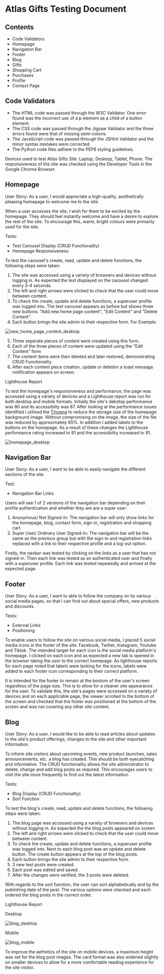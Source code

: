 # Atlas Gifts Testing Document

## Contents
* Code Validators
* Homepage
* Navigation Bar
* Footer
* Blog
* Gifts
* Shopping Cart
* Purchases
* Profile
* Contact Page

## Code Validators
* The HTML code was passed through the W3C Validator. One error found was the incorrect use of a p element as a child of a button element.
* The CSS code was passed through the Jigsaw Validator and the three errors found were that of missing semi-colons.
* The JavaScript code was passed through the JSHint Validator and the minor syntax mistakes were corrected.
* The Python code files adhere to the PEP8 styling guidelines.

Devices used to test Atlas Gifts Site: Laptop, Desktop, Tablet, Phone. The responsiveness of the site was checked using the Developer Tools in the Google Chrome Browser.

## Homepage
User Story: As a user, I would appreciate a high-quality, aesthetically pleasing homepage to welcome me to the site.

When a user accesses the site, I wish for them to be excited by the homepage. They should feel instantly welcome and have a desire to explore the rest of the site. To encourage this, warm, bright colours were primarily used for the site. 

Tests:
 * Test Carousel Display (CRUD Functionality)
 * Homepage Responsiveness

To test the carousel's create, read, update and delete functions, the following steps were taken:
1. The site was accessed using a variety of browsers and devices without logging in. As expected the text displayed on the carousel changed every 3-4 seconds.
2. The left and right arrows were clicked to check that the user could move between content.
3. To check the create, update and delete functions, a superuser profile was logged into. The text carousel appears as before but shows three new buttons: "Add new home page content", "Edit Content" and "Delete Content". 
4. Each button brings the site admin to their respective form. For Example:

![new_home_page_content_desktop](https://user-images.githubusercontent.com/72452781/165380472-1b77e153-0935-4664-b1ad-7da9a2467451.png)

5. Three seperate pieces of content were created using this form.
6. Each of the three pieces of content were updated using the "Edit Content" form
7. The content items were then deleted and later restored, demonstrating CRUD Functionality.
8. After each content piece creation, update or deletion a toast message notification appears on screen.

Lighthouse Report

To test the homepage's responsiveness and performance, the page was accessed using a variety of devices and a Lighthouse report was run for both desktop and mobile formats. Initially the site's dekstop performance was 80 and its accessiblity was 87. After looking at the performance issues identified I utilised the [Tinypng](https://tinypng.com/) to reduce the storage size of the homepage background image. Without compromising on the image, the size of the file was reduced by approximately 65%. In addition I added labels to the buttons on the homepage. As a result of these changes the Lighthouse performance rating increased to 91 and the accessibility increased to 91.

![homepage_desktop](https://user-images.githubusercontent.com/72452781/165378805-8ea99e7a-62c1-4416-91d6-b1f9b55696fc.png)

## Navigation Bar
User Story: As a user, I want to be able to easily navigate the different sections of the site.

Test:
 * Navigation Bar Links

Users will see 1 of 2 versions of the navigation bar depending on their profile authentication and whether they are are a super user:
1. Anonymous/ Not Signed-In: The navigation bar will only show links for the homepage, blog, contact form, sign-in, registration and shopping cart
2. Super User/ Ordinary User Signed-In: The navigation bar will be the same as the previous group but with the sign-in and registration links replaced with a link to their respective profile and a log-out option.

Firstly, the navbar was tested by clicking on the links as a user that has not signed-in. Then each link was tested as an authenticated user and finally with a superuser profile. Each link was tested repeatedly and arrived at the expected page.


## Footer
User Story: As a user, I want to able to follow the company on its various social media pages, so that I can find out about special offers, new products and discounts.

Tests:
 * External Links
 * Positioning

To enable users to follow the site on various social media, I placed 5 social media icons in the footer of the site: Facebook, Twitter, Instagram, Youtube and Tiktok. The intended target for each icon is the social media platform's homepage. I clicked on each icon and as expected a new tab is opened in the browser taking the user to the correct homepage. As lighthouse reports for each page noted that labels were lacking for the icons, labels were added to each footer icon corresponding to their correct platform.

It is intended for the footer to remain at the bootom of the user's screen regardless of the page size. This is to allow for a cleaner site appearance for the user. To validate this, the site's pages were accessed on a variety of devices and on each applicable page, the viewer scrolled to the bottom of the screen and checked that the footer was positioned at the bottom of the screen and was not covering any other site content.

## Blog
User Story: As a user, I would like to be able to read articles about updates to the site's product offerings, changes to the site and other important information.

To inform site visitors about upcoming events, new product launches, sales announcements, etc. a blog has created. This should be both eyecatching and informative. The CRUD functionality allows the site administrator to delete, change and add blog posts as required. This encourages users to visit the site more frequently to find out the latest information.

Tests:
* Blog Display (CRUD Functionality)
* Sort Function

To test the blog's create, read, update and delete functions, the following steps were taken:
1. The blog page was accessed using a variety of browsers and devices without logging in. As expected the the blog posts appeared on screen
2. The left and right arrows were clicked to check that the user could move between content.
3. To check the create, update and delete functions, a superuser profile was logged into. Next to each blog post was an update and delete button. The create button appears at the top of the blog posts.
4. Each button brings the site admin to their respective form.
5. 3 new test posts were created.
6. Each post was edited and saved.
7. After the changes were verified, the 3 posts were deleted.

With regards to the sort function, the user can sort alphabetically and by the publishing date of the post. The various options were checked and each ordered the blog posts in the correct order.

Lighthouse Report

Desktop

![blog_desktop](https://user-images.githubusercontent.com/72452781/165862718-75d27ce0-c94e-401b-92ca-d46cb28c2822.png)

Mobile

![blog_mobile](https://user-images.githubusercontent.com/72452781/165862792-01ee07ce-2c54-4d2b-8048-697a53595620.png)

To improve the aethetics of the site on mobile devices, a maximum height was set for the blog post images. The card format was also widened slightly on smaller devices to allow for a more comfortable reading experience for the site visitor. 


